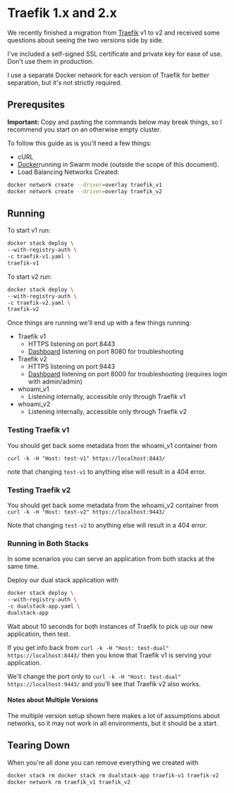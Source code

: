 Traefik 1.x and 2.x
===================

We recently finished a migration from [Traefik](https://traefik.io/)
v1 to v2 and received some questions about seeing the two versions
side by side.

I've included a self-signed SSL certificate and private key for ease of use.
Don't use them in production.

I use a separate Docker network for each version of Traefik for better
separation, but it's not strictly required.

## Prerequsites

**Important:** Copy and pasting the commands below may break things, so I
recommend you start on an otherwise empty cluster.

To follow this guide as is you'll need a few things:

- cURL
- [Docker](https://docs.docker.com/get-docker/)running in Swarm mode (outside the scope of this document).
- Load Balancing Networks Created:
```bash
docker network create --driver=overlay traefik_v1
docker network create --driver=overlay traefik_v2
```

## Running

To start v1 run:

```bash
docker stack deploy \
--with-registry-auth \
-c traefik-v1.yaml \
traefik-v1
```

To start v2 run:

```bash
docker stack deploy \
--with-registry-auth \
-c traefik-v2.yaml \
traefik-v2
```

Once things are running we'll end up with a few things running:
- Traefik v1
  - HTTPS listening on port 8443
  - [Dashboard](https://localhost:8080/dashboard/) listening on port 8080 for troubleshooting
- Traefik v2
  - HTTPS listening on port 9443
  - [Dashboard](https://localhost:8000/dashboard/) listening on port 8000 for troubleshooting (requires login with admin/admin)
- whoami_v1
  - Listening internally, accessible only through Traefik v1
- whoami_v2
  - Listening internally, accessible only through Traefik v2

### Testing Traefik v1

You should get back some metadata from the whoami_v1 container from

`curl -k -H "Host: test-v1" https://localhost:8443/`

note that changing `test-v1` to anything else will result in a 404 error.

### Testing Traefik v2

You should get back some metadata from the whoami_v2 container from
`curl -k -H "Host: test-v2" https://localhost:9443/`

Note that changing `test-v2` to anything else will result in a 404 error.

### Running in Both Stacks

In some scenarios you can serve an application from both stacks at the
same time.

Deploy our dual stack application with
```bash
docker stack deploy \
--with-registry-auth \
-c dualstack-app.yaml \
dualstack-app
```

Wait about 10 seconds for both instances of Traefik to pick up our new
application, then test.

If you get info back from
`curl -k -H "Host: test-dual" https://localhost:8443/`
then you know that Traefik v1 is serving your application.

We'll change the port only to
`curl -k -H "Host: test-dual" https://localhost:9443/`
and you'll see that Traefik v2 also works.

#### Notes about Multiple Versions

The multiple version setup shown here makes a lot of assumptions about
networks, so it may not work in all environments, but it should be a start.

## Tearing Down

When you're all done you can remove everything we created with
```bash
docker stack rm docker stack rm dualstack-app traefik-v1 traefik-v2
docker network rm traefik_v1 traefik_v2
```